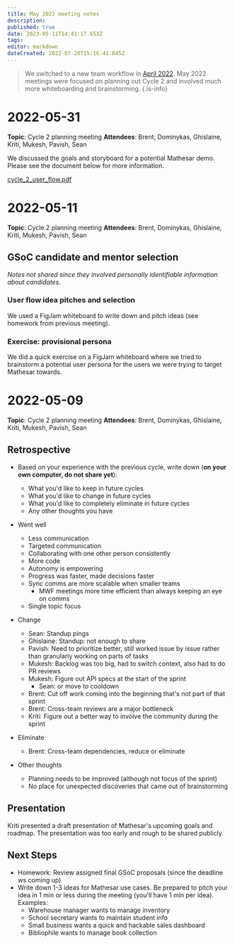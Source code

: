 ```yaml
---
title: May 2022 meeting notes
description: 
published: true
date: 2023-05-11T14:41:17.653Z
tags: 
editor: markdown
dateCreated: 2022-07-20T15:16:41.845Z
---
```


> We switched to a new team workflow in [April 2022](/en/meeting-notes/2022-04). May 2022 meetings were focused on planning out Cycle 2 and involved much more whiteboarding and brainstorming.
{.is-info}

# 2022-05-31
**Topic**: Cycle 2 planning meeting
**Attendees**: Brent, Dominykas, Ghislaine, Kriti, Mukesh, Pavish, Sean

We discussed the goals and storyboard for a potential Mathesar demo. Please see the document below for more information.

[cycle_2_user_flow.pdf](/cycle_2_user_flow.pdf)

# 2022-05-11
**Topic**: Cycle 2 planning meeting
**Attendees**: Brent, Dominykas, Ghislaine, Kriti, Mukesh, Pavish, Sean

## GSoC candidate and mentor selection
*Notes not shared since they involved personally identifiable information about candidates*.

### User flow idea pitches and selection 
We used a FigJam whiteboard to write down and pitch ideas (see homework from previous meeting).

### Exercise: provisional persona
We did a quick exercise on a FigJam whiteboard where we tried to brainstorm a potential user persona for the users we were trying to target Mathesar towards. 

# 2022-05-09 
**Topic**: Cycle 2 planning meeting
**Attendees**: Brent, Dominykas, Ghislaine, Kriti, Mukesh, Pavish, Sean

## Retrospective
- Based on your experience with the previous cycle, write down (**on your own computer, do not share yet**):
    - What you'd like to keep in future cycles
    - What you'd like to change in future cycles
    - What you'd like to completely eliminate in future cycles
    - Any other thoughts you have

- Went well
    - Less communication
    - Targeted communication
    - Collaborating with one other person consistently
    - More code
    - Autonomy is empowering
    - Progress was faster, made decisions faster
    - Sync comms are more scalable when smaller teams
        - MWF meetings more time efficient than always keeping an eye on comms
    - Single topic focus
- Change
    - Sean: Standup pings
    - Ghislaine: Standup: not enough to share
    - Pavish: Need to prioritize better, still worked issue by issue rather than granularly working on parts of tasks
    - Mukesh: Backlog was too big, had to switch context, also had to do PR reviews
    - Mukesh: Figure out API specs at the start of the sprint
        - Sean: or move to cooldown
    - Brent: Cut off work coming into the beginning that's not part of that sprint
    - Brent: Cross-team reviews are a major bottleneck
    - Kriti: Figure out a better way to involve the community during the sprint
- Eliminate
    - Brent: Cross-team dependencies, reduce or eliminate
- Other thoughts
    - Planning needs to be improved (although not focus of the sprint)
    - No place for unexpected discoveries that came out of brainstorming

## Presentation
Kriti presented a draft presentation of Mathesar's upcoming goals and roadmap. The presentation was too early and rough to be shared publicly. 

## Next Steps
- Homework: Review assigned final GSoC proposals (since the deadline ws coming up)
- Write down 1-3 ideas for Mathesar use cases. Be prepared to pitch your idea in 1 min or less during the meeting (you'll have 1 min per idea). Examples:
    - Warehouse manager wants to manage inventory
    - School secretary wants to maintain student info
    - Small business wants a quick and hackable sales dashboard
    - Bibliophile wants to manage book collection

